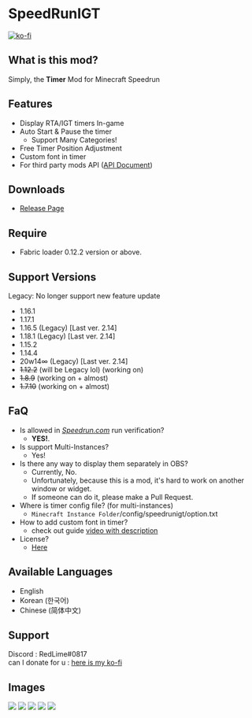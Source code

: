 # SpeedRunIGT
[![ko-fi](https://ko-fi.com/img/githubbutton_sm.svg)](https://ko-fi.com/S6S77MX01)

## What is this mod?
Simply, the **Timer** Mod for Minecraft Speedrun 

## Features
- Display RTA/IGT timers In-game
- Auto Start & Pause the timer
  - Support Many Categories!
- Free Timer Position Adjustment 
- Custom font in timer
- For third party mods API ([API Document](https://github.com/RedLime/SpeedRunIGT/wiki/SpeedRunIGT-API-Document))

## Downloads
- [Release Page](https://github.com/RedLime/SpeedRunIGT/releases)

## Require
- Fabric loader 0.12.2 version or above.

## Support Versions
Legacy: No longer support new feature update
- 1.16.1
- 1.17.1 
- 1.16.5 (Legacy) [Last ver. 2.14]
- 1.18.1 (Legacy) [Last ver. 2.14]
- 1.15.2
- 1.14.4
- 20w14∞ (Legacy) [Last ver. 2.14]
- ~~1.12.2~~ (will be Legacy lol) (working on)
- ~~1.8.9~~ (working on + almost)
- ~~1.7.10~~ (working on + almost)

## FaQ
- Is allowed in *[Speedrun.com](https://speedrun.com/mc)* run verification?
  - **YES!**.
- Is support Multi-Instances?
  - Yes!
- Is there any way to display them separately in OBS?
  - Currently, No.
  - Unfortunately, because this is a mod, it's hard to work on another window or widget.
  - If someone can do it, please make a Pull Request.
- Where is timer config file? (for multi-instances)
  - `Minecraft Instance Folder`/config/speedrunigt/option.txt
- How to add custom font in timer?
  - check out guide [video with description](https://youtu.be/agBbiTQWj78)
- License?
  - [Here](https://github.com/RedLime/SpeedRunIGT/blob/1.16.1/LICENSE)

## Available Languages
- English
- Korean (한국어)
- Chinese (简体中文)

## Support
Discord : RedLime#0817\
can I donate for u : [here is my ko-fi](https://ko-fi.com/redlimerl)

## Images
![](https://i.imgur.com/5xC9IQi.png)
![](https://i.imgur.com/tN1IN2b.png)
![](https://i.imgur.com/yPVAy9s.png)
![](https://i.imgur.com/jz2LaVA.png)
![](https://i.imgur.com/rQUkJ55.png)
